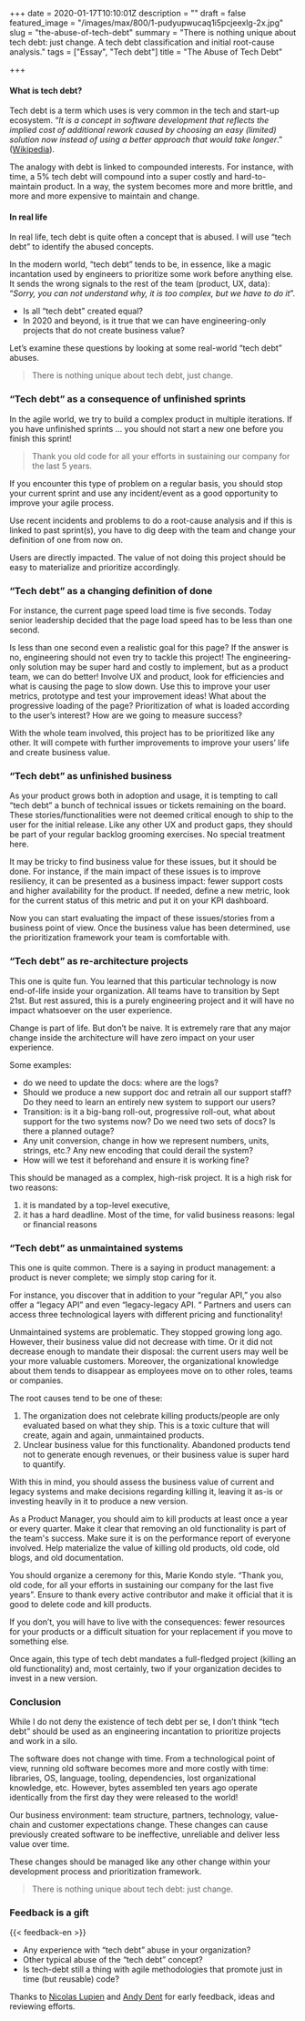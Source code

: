 +++
date = 2020-01-17T10:10:01Z
description = ""
draft = false
featured_image = "/images/max/800/1-pudyupwucaq1i5pcjeexlg-2x.jpg"
slug = "the-abuse-of-tech-debt"
summary = "There is nothing unique about tech debt: just change. A tech debt classification and initial root-cause analysis."
tags = ["Essay", "Tech debt"]
title = "The Abuse of Tech Debt"

+++


#### What is tech debt?

Tech debt is a term which uses is very common in the tech and start-up ecosystem. “_It is a concept in software development that reflects the implied cost of additional rework caused by choosing an easy (limited) solution now instead of using a better approach that would take longer_.” ([Wikipedia](https://en.wikipedia.org/wiki/Technical_debt#cite_note-Girish_2014-1)).

The analogy with debt is linked to compounded interests. For instance, with time, a 5% tech debt will compound into a super costly and hard-to-maintain product. In a way, the system becomes more and more brittle, and more and more expensive to maintain and change.

#### In real life

In real life, tech debt is quite often a concept that is abused. I will use “tech debt” to identify the abused concepts.

In the modern world, “tech debt” tends to be, in essence, like a magic incantation used by engineers to prioritize some work before anything else. It sends the wrong signals to the rest of the team (product, UX, data): “_Sorry, you can not understand why, it is too complex, but we have to do it_”.

* Is all “tech debt” created equal?
* In 2020 and beyond, is it true that we can have engineering-only projects that do not create business value?

Let’s examine these questions by looking at some real-world “tech debt” abuses.

> There is nothing unique about tech debt, just change.

### “Tech debt” as a consequence of unfinished sprints

In the agile world, we try to build a complex product in multiple iterations. If you have unfinished sprints … you should not start a new one before you finish this sprint!

> Thank you old code for all your efforts in sustaining our company for the last 5 years.

If you encounter this type of problem on a regular basis, you should stop your current sprint and use any incident/event as a good opportunity to improve your agile process.

Use recent incidents and problems to do a root-cause analysis and if this is linked to past sprint(s), you have to dig deep with the team and change your definition of one from now on.

Users are directly impacted. The value of not doing this project should be easy to materialize and prioritize accordingly.

### “Tech debt” as a changing definition of done

For instance, the current page speed load time is five seconds. Today senior leadership decided that the page load speed has to be less than one second.

Is less than one second even a realistic goal for this page? If the answer is no, engineering should not even try to tackle this project! The engineering-only solution may be super hard and costly to implement, but as a product team, we can do better! Involve UX and product, look for efficiencies and what is causing the page to slow down. Use this to improve your user metrics, prototype and test your improvement ideas! What about the progressive loading of the page? Prioritization of what is loaded according to the user’s interest? How are we going to measure success?

With the whole team involved, this project has to be prioritized like any other. It will compete with further improvements to improve your users’ life and create business value.

### “Tech debt” as unfinished business

As your product grows both in adoption and usage, it is tempting to call “tech debt” a bunch of technical issues or tickets remaining on the board. These stories/functionalities were not deemed critical enough to ship to the user for the initial release. Like any other UX and product gaps, they should be part of your regular backlog grooming exercises. No special treatment here.

It may be tricky to find business value for these issues, but it should be done. For instance, if the main impact of these issues is to improve resiliency, it can be presented as a business impact: fewer support costs and higher availability for the product. If needed, define a new metric, look for the current status of this metric and put it on your KPI dashboard.

Now you can start evaluating the impact of these issues/stories from a business point of view. Once the business value has been determined, use the prioritization framework your team is comfortable with.

### “Tech debt” as re-architecture projects

This one is quite fun. You learned that this particular technology is now end-of-life inside your organization. All teams have to transition by Sept 21st. But rest assured, this is a purely engineering project and it will have no impact whatsoever on the user experience.

Change is part of life. But don’t be naive. It is extremely rare that any major change inside the architecture will have zero impact on your user experience.

Some examples:

* do we need to update the docs: where are the logs?
* Should we produce a new support doc and retrain all our support staff? Do they need to learn an entirely new system to support our users?
* Transition: is it a big-bang roll-out, progressive roll-out, what about support for the two systems now? Do we need two sets of docs? Is there a planned outage?
* Any unit conversion, change in how we represent numbers, units, strings, etc.? Any new encoding that could derail the system?
* How will we test it beforehand and ensure it is working fine?

This should be managed as a complex, high-risk project. It is a high risk for two reasons:

1. it is mandated by a top-level executive,
2. it has a hard deadline. Most of the time, for valid business reasons: legal or financial reasons

### “Tech debt” as unmaintained systems

This one is quite common. There is a saying in product management: a product is never complete; we simply stop caring for it.

For instance, you discover that in addition to your “regular API,” you also offer a “legacy API” and even “legacy-legacy API. “ Partners and users can access three technological layers with different pricing and functionality!

Unmaintained systems are problematic. They stopped growing long ago. However, their business value did not decrease with time. Or it did not decrease enough to mandate their disposal: the current users may well be your more valuable customers. Moreover, the organizational knowledge about them tends to disappear as employees move on to other roles, teams or companies.

The root causes tend to be one of these:

1. The organization does not celebrate killing products/people are only evaluated based on what they ship. This is a toxic culture that will create, again and again, unmaintained products.
2. Unclear business value for this functionality. Abandoned products tend not to generate enough revenues, or their business value is super hard to quantify.

With this in mind, you should assess the business value of current and legacy systems and make decisions regarding killing it, leaving it as-is or investing heavily in it to produce a new version.

As a Product Manager, you should aim to kill products at least once a year or every quarter. Make it clear that removing an old functionality is part of the team's success. Make sure it is on the performance report of everyone involved. Help materialize the value of killing old products, old code, old blogs, and old documentation.

You should organize a ceremony for this, Marie Kondo style. “Thank you, old code, for all your efforts in sustaining our company for the last five years”. Ensure to thank every active contributor and make it official that it is good to delete code and kill products.

If you don’t, you will have to live with the consequences: fewer resources for your products or a difficult situation for your replacement if you move to something else.

Once again, this type of tech debt mandates a full-fledged project (killing an old functionality) and, most certainly, two if your organization decides to invest in a new version.

### Conclusion

While I do not deny the existence of tech debt per se, I don’t think “tech debt” should be used as an engineering incantation to prioritize projects and work in a silo.

The software does not change with time. From a technological point of view, running old software becomes more and more costly with time: libraries, OS, language,  tooling, dependencies, lost organizational knowledge, etc. However, bytes assembled ten years ago operate identically from the first day they were released to the world!

Our business environment: team structure, partners, technology, value-chain and customer expectations change. These changes can cause previously created software to be ineffective, unreliable and deliver less value over time.

These changes should be managed like any other change within your development process and prioritization framework.

> There is nothing unique about tech debt: just change.

### Feedback is a gift

{{< feedback-en >}}

* Any experience with “tech debt” abuse in your organization?
* Other typical abuse of the “tech debt” concept?
* Is tech-debt still a thing with agile methodologies that promote just in time (but reusable) code?

Thanks to [Nicolas Lupien](https://medium.com/u/ca4d76503477) and [Andy Dent](https://medium.com/u/922d4b8e7d17) for early feedback, ideas and reviewing efforts.

